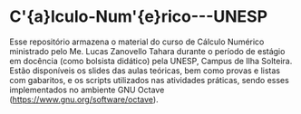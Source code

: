 # C\'{a}lculo-Num\'{e}rico---UNESP

Esse repositório armazena o material do curso de Cálculo Numérico ministrado pelo Me. Lucas Zanovello Tahara durante o período de estágio em docência (como bolsista didático) pela UNESP, Campus de Ilha Solteira. Estão disponíveis os slides das aulas teóricas, bem como provas e listas com gabaritos, e os scripts utilizados nas atividades práticas, sendo esses implementados no ambiente GNU Octave (https://www.gnu.org/software/octave).
